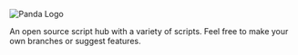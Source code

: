![Panda Logo](https://i.imgur.com/8OQalUq.png)

An open source script hub with a variety of scripts.
Feel free to make your own branches or suggest features.

 
